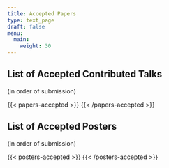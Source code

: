 ```yaml
---
title: Accepted Papers
type: text_page
draft: false
menu:
  main:
    weight: 30
---
```



<script src="https://ajax.googleapis.com/ajax/libs/jquery/3.5.1/jquery.min.js"></script>


## List of Accepted Contributed Talks
(in order of submission)

{{< papers-accepted >}}
{{< /papers-accepted >}}


## List of Accepted Posters
(in order of submission)

{{< posters-accepted >}}
{{< /posters-accepted >}}
